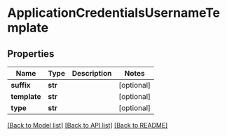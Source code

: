 # ApplicationCredentialsUsernameTemplate

## Properties
Name | Type | Description | Notes
------------ | ------------- | ------------- | -------------
**suffix** | **str** |  | [optional] 
**template** | **str** |  | [optional] 
**type** | **str** |  | [optional] 

[[Back to Model list]](../README.md#documentation-for-models) [[Back to API list]](../README.md#documentation-for-api-endpoints) [[Back to README]](../README.md)

